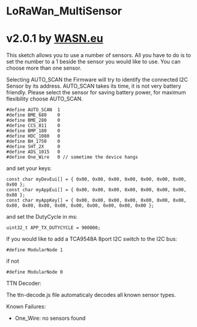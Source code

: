 # LoRaWan_MultiSensor
# v2.0.1 by [WASN.eu](https://wasn.eu)


This sketch allows you to use a number of sensors.
All you have to do is to set the number to a 1 beside the sensor you would like to use.
You can choose more than one sensor.

Selecting AUTO_SCAN the Firmware will try to identify the connected I2C Sensor by its address.
AUTO_SCAN takes its time, it is not very battery friendly. 
Please select the sensor for saving battery power, for maximum flexibility choose AUTO_SCAN.

    #define AUTO_SCAN  1
    #define BME_680    0 
    #define BME_280    0
    #define CCS_811    0
    #define BMP_180    0 
    #define HDC_1080   0
    #define BH_1750    0
    #define SHT_2X     0
    #define ADS_1015   0
    #define One_Wire   0 // sometime the device hangs

and set your keys:

    const char myDevEui[] = { 0x00, 0x00, 0x00, 0x00, 0x00, 0x00, 0x00, 0x00 };
    const char myAppEui[] = { 0x00, 0x00, 0x00, 0x00, 0x00, 0x00, 0x00, 0x00 };
    const char myAppKey[] = { 0x00, 0x00, 0x00, 0x00, 0x00, 0x00, 0x00, 0x00, 0x00, 0x00, 0x00, 0x00, 0x00, 0x00, 0x00, 0x00 };

and set the DutyCycle in ms:

    uint32_t APP_TX_DUTYCYCLE = 900000;

If you would like to add a TCA9548A 8port I2C switch to the I2C bus:
    
    #define ModularNode 1

if not 

    #define ModularNode 0

TTN Decoder:

  The ttn-decode.js file automaticaly decodes all known sensor types.

Known Failures:

- One_Wire: no sensors found
